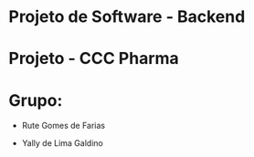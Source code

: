 # Projeto de Software - Backend
# Projeto - CCC Pharma
 
# Grupo:
   * Rute Gomes de Farias

  * Yally de Lima Galdino
  
